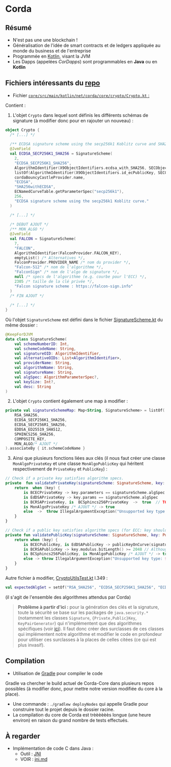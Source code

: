 # Corda

## Résumé

- N'est pas une une blockchain !
- Généralisation de l'idée de smart contracts et de ledgers appliquée au monde du business et de l'entreprise
- Programmée en [Kotlin](https://kotlinlang.org), visant la JVM
- Les Dapps (appelées _CorDapps_) sont programmables en __Java__ ou en __Kotlin__

## Fichiers intéressants du [repo](https://github.com/corda/corda)

- Fichier [`core/src/main/kotlin/net/corda/core/crypto/Crypto.kt` :](https://github.com/corda/corda/blob/master/core/src/main/kotlin/net/corda/core/crypto/Crypto.kt)

Contient :

1. L'objet `Crypto` dans lequel sont définis les différents schémas de signature (à modifier donc pour en rajouter un nouveau) :

```kotlin
object Crypto {
  /* [...] */
  
  /** ECDSA signature scheme using the secp256k1 Koblitz curve and SHA256 for message hashing. */
  @JvmField
  val ECDSA_SECP256K1_SHA256 = SignatureScheme(
    2,   
    "ECDSA_SECP256K1_SHA256",
    AlgorithmIdentifier(X9ObjectIdentifiers.ecdsa_with_SHA256, SECObjectIdentifiers.secp256k1),
    listOf(AlgorithmIdentifier(X9ObjectIdentifiers.id_ecPublicKey, SECObjectIdentifiers.secp256k1)),
    cordaBouncyCastleProvider.name,
    "ECDSA",
    "SHA256withECDSA",
    ECNamedCurveTable.getParameterSpec("secp256k1"),
    256, 
    "ECDSA signature scheme using the secp256k1 Koblitz curve."
  )

  /* [...] */
  
  /* DEBUT AJOUT */
  /** MON_ALGO */
  @JvmField
  val FALCON = SignatureScheme(
    7,   
    "FALCON",
    AlgorithmIdentifier(FalconProvider.FALCON_KEY),
    emptyList() /* Alternatives */,
    FalconProvider.PROVIDER_NAME /* nom du provider */,
    "Falcon-512" /* nom de l'algorithme */,
    "FalconSign" /* nom de l'algo de signature */,
    null /* specs de l'algorithme (e.g. courbe pour l'ECC) */,
    2305 /* taille de la clé privée */,
    "Falcon signature scheme : https://falcon-sign.info"
  )    
  /* FIN AJOUT */
  
  /* [...] */
}
```

Où l'objet `SignatureScheme` est défini dans le fichier [SignatureScheme.kt](https://github.com/corda/corda/blob/master/core/src/main/kotlin/net/corda/core/crypto/SignatureScheme.kt) du même dossier :

```kotlin
@KeepForDJVM
data class SignatureScheme(
	val schemeNumberID: Int,
	val schemeCodeName: String,
	val signatureOID: AlgorithmIdentifier,
	val alternativeOIDs: List<AlgorithmIdentifier>,
	val providerName: String,
	val algorithmName: String,
	val signatureName: String,
	val algSpec: AlgorithmParameterSpec?,
	val keySize: Int?,
	val desc: String
)
```

2. L'objet `Crypto` contient également une map à modifier :

```kotlin
private val signatureSchemeMap: Map<String, SignatureScheme> = listOf(
	RSA_SHA256,
	ECDSA_SECP256K1_SHA256,
	ECDSA_SECP256R1_SHA256,
	EDDSA_ED25519_SHA512,
	SPHINCS256_SHA256,
	COMPOSITE_KEY,
	MON_ALGO/* AJOUT */
).associateBy { it.schemeCodeName }
```

3. Ainsi que plusieurs fonctions liées aux clés (il nous faut créer une classe `MonAlgoPrivateKey` et une classe `MonAlgoPublicKey` qui héritent respectivement de `PrivateKey` et `PublicKey`) :

```kotlin
// Check if a private key satisfies algorithm specs.
private  fun validatePrivateKey(signatureScheme: SignatureScheme, key: PrivateKey): Boolean {
	return  when (key) {
		is BCECPrivateKey -> key.parameters == signatureScheme.algSpec
		is EdDSAPrivateKey -> key.params == signatureScheme.algSpec
		is BCRSAPrivateKey, is  BCSphincs256PrivateKey  ->  true  // TODO: Check if non-ECC keys satisfy params (i.e. approved/valid RSA modulus size).
		is MonAlgoPrivateKey /* AJOUT */ -> true
		else  ->  throw IllegalArgumentException("Unsupported key type: ${key::class}")
	}
}
```

```kotlin
// Check if a public key satisfies algorithm specs (for ECC: key should lie on the curve and not being point-at-infinity).
private fun validatePublicKey(signatureScheme: SignatureScheme, key: PublicKey): Boolean {
	return when (key) {
		is BCECPublicKey, is EdDSAPublicKey -> publicKeyOnCurve(signatureScheme, key)
		is BCRSAPublicKey -> key.modulus.bitLength() >= 2048 // Although the recommended RSA key size is 3072, we accept any key >= 2048bits.
		is BCSphincs256PublicKey, is MonAlgoPublicKey /* AJOUT */ -> true
		else -> throw IllegalArgumentException("Unsupported key type: ${key::class}")
	}
}
```

Autre fichier à modifier, [CryptoUtilsTest.kt](https://github.com/corda/corda/blob/master/core/src/test/kotlin/net/corda/core/crypto/CryptoUtilsTest.kt) l.349 :

```kotlin
val expectedAlgSet = setOf("RSA_SHA256", "ECDSA_SECP256K1_SHA256", "ECDSA_SECP256R1_SHA256", "EDDSA_ED25519_SHA512", "SPHINCS-256_SHA512", "COMPOSITE", "NOM_DE_CODE_DE_MON_ALGO")
```

(il s'agit de l'ensemble des algorithmes attendus par Corda)

> __Problème à partir d'ici :__ pour la génération des clés et la signature, toute la sécurité se base sur les packages de `java.security.*` (notamment les classes `Signature`, `{Private,Public}Key`, `KeyPairGenerator`) qui n'implémentent que des algorithmes spécifiques (voir [ici](https://docs.oracle.com/javase/7/docs/technotes/guides/security/StandardNames.html#KeyPairGenerator)). Il faut donc créer des surclasses de ces classes qui implémentent notre algorithme et modifier le code en profondeur pour utiliser ces surclasses à la places de celles citées (ce qui est plus invasif).



## Compilation

- Utilisation de [Gradle](https://docs.gradle.org/) pour compiler le code

Gradle va chercher le build actuel de Corda-Core dans plusieurs repos possibles (à modifier donc, pour mettre notre version modifiée du core à la place).

- Une commande : `./gradlew deployNodes` qui appelle Gradle pour construire tout le projet depuis le dossier racine.
- La compilation du core de Corda est trèèèèèès longue (une heure environ) en raison du grand nombre de tests effectués.

## À regarder

- Implémentation de code C dans Java :
	- Outil : [JNI](https://fr.wikipedia.org/wiki/Java_Native_Interface)
	- VOIR  : [jni.md](https://github.com/b1d0u/Stage_M1/blob/master/Corda/jni.md)
